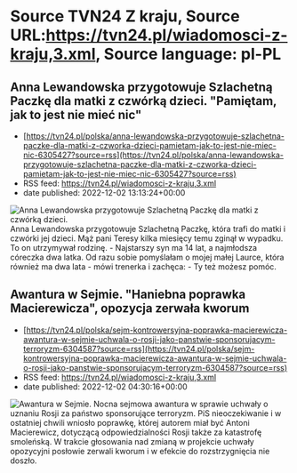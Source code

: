 # Source TVN24 Z kraju, Source URL:https://tvn24.pl/wiadomosci-z-kraju,3.xml, Source language: pl-PL

## Anna Lewandowska przygotowuje Szlachetną Paczkę dla matki z czwórką dzieci. "Pamiętam, jak to jest nie mieć nic"
 - [https://tvn24.pl/polska/anna-lewandowska-przygotowuje-szlachetna-paczke-dla-matki-z-czworka-dzieci-pamietam-jak-to-jest-nie-miec-nic-6305427?source=rss](https://tvn24.pl/polska/anna-lewandowska-przygotowuje-szlachetna-paczke-dla-matki-z-czworka-dzieci-pamietam-jak-to-jest-nie-miec-nic-6305427?source=rss)
 - RSS feed: https://tvn24.pl/wiadomosci-z-kraju,3.xml
 - date published: 2022-12-02 13:13:24+00:00

<img alt="Anna Lewandowska przygotowuje Szlachetną Paczkę dla matki z czwórką dzieci. " src="https://tvn24.pl/najnowsze/cdn-zdjecie-qho9yb-anna-lewandowska-przygotowuje-szlachetna-paczke-6305420/alternates/LANDSCAPE_1280" />
    Anna Lewandowska przygotowuje Szlachetną Paczkę, która trafi do matki i czwórki jej dzieci. Mąż pani Teresy kilka miesięcy temu zginął w wypadku. To on utrzymywał rodzinę. - Najstarszy syn ma 14 lat, a najmłodsza córeczka dwa latka. Od razu sobie pomyślałam o mojej małej Laurce, która również ma dwa lata - mówi trenerka i zachęca: - Ty też możesz pomóc.

## Awantura w Sejmie. "Haniebna poprawka Macierewicza", opozycja zerwała kworum
 - [https://tvn24.pl/polska/sejm-kontrowersyjna-poprawka-macierewicza-awantura-w-sejmie-uchwala-o-rosji-jako-panstwie-sponsorujacym-terroryzm-6304587?source=rss](https://tvn24.pl/polska/sejm-kontrowersyjna-poprawka-macierewicza-awantura-w-sejmie-uchwala-o-rosji-jako-panstwie-sponsorujacym-terroryzm-6304587?source=rss)
 - RSS feed: https://tvn24.pl/wiadomosci-z-kraju,3.xml
 - date published: 2022-12-02 04:30:16+00:00

<img alt="Awantura w Sejmie. " src="https://tvn24.pl/najnowsze/cdn-zdjecie-bbdgd3-antoni-macierewicz-6304586/alternates/LANDSCAPE_1280" />
    Nocna sejmowa awantura w sprawie uchwały o uznaniu Rosji za państwo sponsorujące terroryzm. PiS nieoczekiwanie i w ostatniej chwili wniosło poprawkę, której autorem miał być Antoni Macierewicz, dotyczącą odpowiedzialności Rosji także za katastrofę smoleńską. W trakcie głosowania nad zmianą w projekcie uchwały opozycyjni posłowie zerwali kworum i w efekcie do rozstrzygnięcia nie doszło.
